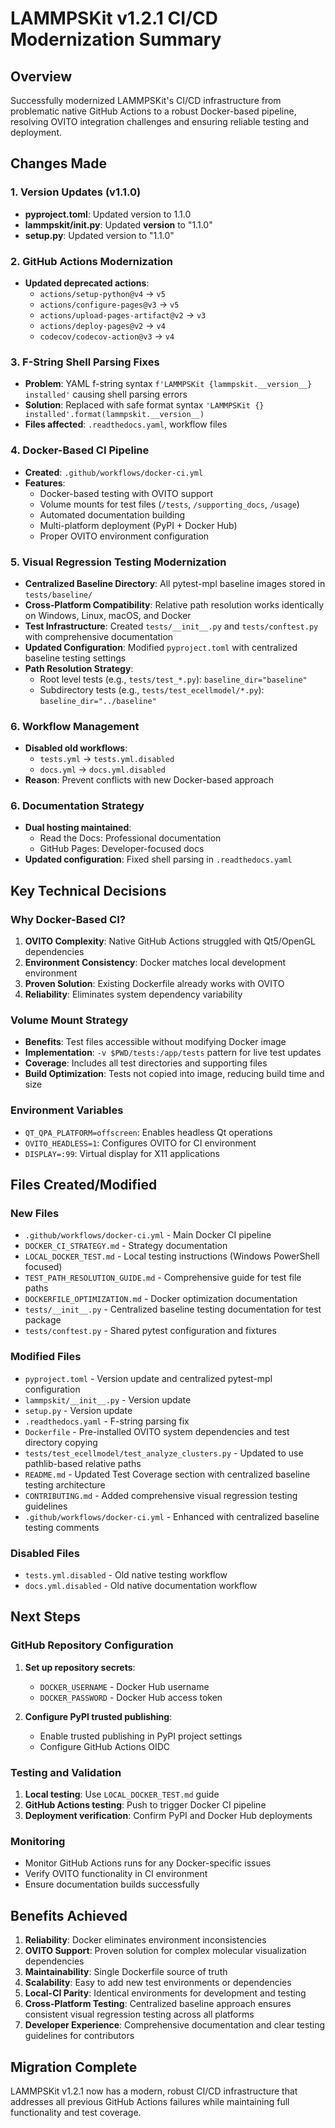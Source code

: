 # LAMMPSKit v1.2.1 CI/CD Modernization Summary

## Overview
Successfully modernized LAMMPSKit's CI/CD infrastructure from problematic native GitHub Actions to a robust Docker-based pipeline, resolving OVITO integration challenges and ensuring reliable testing and deployment.

## Changes Made

### 1. Version Updates (v1.1.0)
- **pyproject.toml**: Updated version to 1.1.0
- **lammpskit/__init__.py**: Updated __version__ to "1.1.0"
- **setup.py**: Updated version to "1.1.0"

### 2. GitHub Actions Modernization
- **Updated deprecated actions**:
  - `actions/setup-python@v4` → `v5`
  - `actions/configure-pages@v3` → `v5`
  - `actions/upload-pages-artifact@v2` → `v3`
  - `actions/deploy-pages@v2` → `v4`
  - `codecov/codecov-action@v3` → `v4`

### 3. F-String Shell Parsing Fixes
- **Problem**: YAML f-string syntax `f'LAMMPSKit {lammpskit.__version__} installed'` causing shell parsing errors
- **Solution**: Replaced with safe format syntax `'LAMMPSKit {} installed'.format(lammpskit.__version__)`
- **Files affected**: `.readthedocs.yaml`, workflow files

### 4. Docker-Based CI Pipeline
- **Created**: `.github/workflows/docker-ci.yml`
- **Features**:
  - Docker-based testing with OVITO support
  - Volume mounts for test files (`/tests`, `/supporting_docs`, `/usage`)
  - Automated documentation building
  - Multi-platform deployment (PyPI + Docker Hub)
  - Proper OVITO environment configuration

### 5. Visual Regression Testing Modernization
- **Centralized Baseline Directory**: All pytest-mpl baseline images stored in `tests/baseline/`
- **Cross-Platform Compatibility**: Relative path resolution works identically on Windows, Linux, macOS, and Docker
- **Test Infrastructure**: Created `tests/__init__.py` and `tests/conftest.py` with comprehensive documentation
- **Updated Configuration**: Modified `pyproject.toml` with centralized baseline testing settings
- **Path Resolution Strategy**:
  - Root level tests (e.g., `tests/test_*.py`): `baseline_dir="baseline"`
  - Subdirectory tests (e.g., `tests/test_ecellmodel/*.py`): `baseline_dir="../baseline"`

### 6. Workflow Management
- **Disabled old workflows**:
  - `tests.yml` → `tests.yml.disabled`
  - `docs.yml` → `docs.yml.disabled`
- **Reason**: Prevent conflicts with new Docker-based approach

### 6. Documentation Strategy
- **Dual hosting maintained**:
  - Read the Docs: Professional documentation
  - GitHub Pages: Developer-focused docs
- **Updated configuration**: Fixed shell parsing in `.readthedocs.yaml`

## Key Technical Decisions

### Why Docker-Based CI?
1. **OVITO Complexity**: Native GitHub Actions struggled with Qt5/OpenGL dependencies
2. **Environment Consistency**: Docker matches local development environment
3. **Proven Solution**: Existing Dockerfile already works with OVITO
4. **Reliability**: Eliminates system dependency variability

### Volume Mount Strategy
- **Benefits**: Test files accessible without modifying Docker image
- **Implementation**: `-v $PWD/tests:/app/tests` pattern for live test updates
- **Coverage**: Includes all test directories and supporting files
- **Build Optimization**: Tests not copied into image, reducing build time and size

### Environment Variables
- `QT_QPA_PLATFORM=offscreen`: Enables headless Qt operations
- `OVITO_HEADLESS=1`: Configures OVITO for CI environment
- `DISPLAY=:99`: Virtual display for X11 applications

## Files Created/Modified

### New Files
- `.github/workflows/docker-ci.yml` - Main Docker CI pipeline
- `DOCKER_CI_STRATEGY.md` - Strategy documentation
- `LOCAL_DOCKER_TEST.md` - Local testing instructions (Windows PowerShell focused)
- `TEST_PATH_RESOLUTION_GUIDE.md` - Comprehensive guide for test file paths
- `DOCKERFILE_OPTIMIZATION.md` - Docker optimization documentation
- `tests/__init__.py` - Centralized baseline testing documentation for test package
- `tests/conftest.py` - Shared pytest configuration and fixtures

### Modified Files
- `pyproject.toml` - Version update and centralized pytest-mpl configuration
- `lammpskit/__init__.py` - Version update
- `setup.py` - Version update
- `.readthedocs.yaml` - F-string parsing fix
- `Dockerfile` - Pre-installed OVITO system dependencies and test directory copying
- `tests/test_ecellmodel/test_analyze_clusters.py` - Updated to use pathlib-based relative paths
- `README.md` - Updated Test Coverage section with centralized baseline testing architecture
- `CONTRIBUTING.md` - Added comprehensive visual regression testing guidelines
- `.github/workflows/docker-ci.yml` - Enhanced with centralized baseline testing comments

### Disabled Files
- `tests.yml.disabled` - Old native testing workflow
- `docs.yml.disabled` - Old native documentation workflow

## Next Steps

### GitHub Repository Configuration
1. **Set up repository secrets**:
   - `DOCKER_USERNAME` - Docker Hub username
   - `DOCKER_PASSWORD` - Docker Hub access token

2. **Configure PyPI trusted publishing**:
   - Enable trusted publishing in PyPI project settings
   - Configure GitHub Actions OIDC

### Testing and Validation
1. **Local testing**: Use `LOCAL_DOCKER_TEST.md` guide
2. **GitHub Actions testing**: Push to trigger Docker CI pipeline
3. **Deployment verification**: Confirm PyPI and Docker Hub deployments

### Monitoring
- Monitor GitHub Actions runs for any Docker-specific issues
- Verify OVITO functionality in CI environment
- Ensure documentation builds successfully

## Benefits Achieved

1. **Reliability**: Docker eliminates environment inconsistencies
2. **OVITO Support**: Proven solution for complex molecular visualization dependencies
3. **Maintainability**: Single Dockerfile source of truth
4. **Scalability**: Easy to add new test environments or dependencies
5. **Local-CI Parity**: Identical environments for development and testing
6. **Cross-Platform Testing**: Centralized baseline approach ensures consistent visual regression testing across all platforms
7. **Developer Experience**: Comprehensive documentation and clear testing guidelines for contributors

## Migration Complete
LAMMPSKit v1.2.1 now has a modern, robust CI/CD infrastructure that addresses all previous GitHub Actions failures while maintaining full functionality and test coverage.
